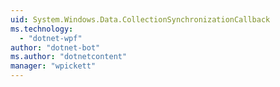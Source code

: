 ```yaml
---
uid: System.Windows.Data.CollectionSynchronizationCallback
ms.technology: 
  - "dotnet-wpf"
author: "dotnet-bot"
ms.author: "dotnetcontent"
manager: "wpickett"
---
```

